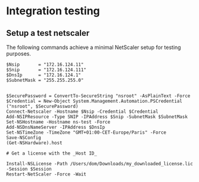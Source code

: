 # Integration testing

## Setup a test netscaler

The following commands achieve a minimal NetScaler setup for testing purposes.

    $Nsip       = "172.16.124.11"
    $Snip       = "172.16.124.111"
    $DnsIp      = "172.16.124.1"
    $SubnetMask = "255.255.255.0"


    $SecurePassword = ConvertTo-SecureString "nsroot" -AsPlainText -Force
    $Credential = New-Object System.Management.Automation.PSCredential ("nsroot", $SecurePassword)
    Connect-Netscaler -Hostname $Nsip -Credential $Credential
    Add-NSIPResource -Type SNIP -IPAddress $Snip -SubnetMask $SubnetMask
    Set-NSHostname -Hostname ns-test -Force
    Add-NSDnsNameServer -IPAddress $DnsIp
    Set-NSTimeZone -TimeZone "GMT+01:00-CET-Europe/Paris" -Force
    Save-NSConfig
    (Get-NSHardware).host

    # Get a license with the _Host ID_

    Install-NSLicense -Path /Users/dom/Downloads/my_downloaded_license.lic -Session $Session
    Restart-NetScaler -Force -Wait